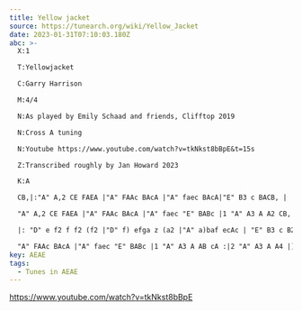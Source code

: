 ```yaml
---
title: Yellow jacket
source: https://tunearch.org/wiki/Yellow_Jacket
date: 2023-01-31T07:10:03.180Z
abc: >-
  X:1

  T:Yellowjacket

  C:Garry Harrison

  M:4/4

  N:As played by Emily Schaad and friends, Clifftop 2019

  N:Cross A tuning

  N:Youtube https://www.youtube.com/watch?v=tkNkst8bBpE&t=15s

  Z:Transcribed roughly by Jan Howard 2023

  K:A

  CB,|:"A" A,2 CE FAEA |"A" FAAc BAcA |"A" faec BAcA|"E" B3 c BACB, | 

  "A" A,2 CE FAEA |"A" FAAc BAcA |"A" faec "E" BABc |1 "A" A3 A A2 CB, :|2 "A" A3 A2 Bce | 

  |: "D" e f2 f f2 (f2 |"D" f) efga z (a2 |"A" a)baf ecAc | "E" B3 c B2 CB, |"A" A,2 CE FAEA |

  "A" FAAc BAcA |"A" faec "E" BABc |1 "A" A3 A AB cA :|2 "A" A3 A A4 |]
key: AEAE
tags:
  - Tunes in AEAE
---
```

https://www.youtube.com/watch?v=tkNkst8bBpE